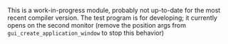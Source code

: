 This is a work-in-progress module, probably not up-to-date for the most recent compiler version.  The test program is for developing; it currently opens on the second monitor (remove the position args from `gui_create_application_window` to stop this behavior)
